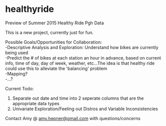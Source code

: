 # healthyride
Preview of Summer 2015 Healthy Ride Pgh Data

This is a new project, currently just for fun.  

Possible Goals/Opportunities for Collaboration:  
-Descriptive Analysis and Exploration: Understand how bikes are currently being used  
-Predict the # of bikes at each station an hour in advance, based on current info, time of day, day of week, weather, etc...The idea is that healthy ride could use this to alleviate the 'balancing' problem  
-Mapping?  
-...?  

Current Todo:  
1.  Separate out date and time into 2 seperate columns that are the appropriate data types   
2.  Univariate Exploration/Feeling out Distros and Variable Inconsistencies     

Contact Amy @ amy.hepner@gmail.com with questions/concerns
